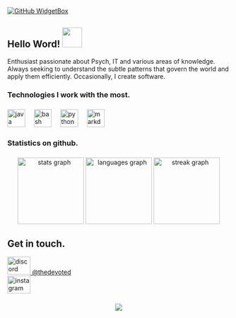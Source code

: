 [![GitHub WidgetBox](https://github-widgetbox.vercel.app/api/profile?username=pTheDevoted&data=followers,repositories,stars,commits)](https://github.com/Jurredr/github-widgetbox)

## Hello Word! <img src="https://user-images.githubusercontent.com/44104676/173990923-48b66056-0bff-472a-b5bf-faab4146e950.gif" height="45">

Enthusiast passionate about Psych, IT and various areas of knowledge. Always seeking to understand the subtle patterns that govern the world and apply them efficiently. Occasionally, I create software.

<h3 align="left">Technologies I work with the most.</h3>

###

<div align="left">
  <img src="https://skillicons.dev/icons?i=java" height="40" alt="java logo"  />
  <img width="12" />
  <img src="https://skillicons.dev/icons?i=bash" height="40" alt="bash logo"  />
  <img width="12" />
  <img src="https://skillicons.dev/icons?i=py" height="40" alt="python logo"  />
  <img width="12" />
  <img src="https://skillicons.dev/icons?i=md" height="40" alt="markdown logo"  />
</div>

###

<h3 align="left">Statistics on github.</h3>

###

<div align="center">
  <img src="https://github-readme-stats.vercel.app/api?username=pTheDevoted&hide_title=false&hide_rank=false&show_icons=true&include_all_commits=true&count_private=true&disable_animations=false&theme=graywhite&locale=en&hide_border=false&order=1" height="150" alt="stats graph"  />
  <img src="https://github-readme-stats.vercel.app/api/top-langs?username=pTheDevoted&locale=en&hide_title=false&layout=compact&card_width=320&langs_count=5&theme=graywhite&hide_border=false&order=2" height="150" alt="languages graph"  />
  <img src="https://streak-stats.demolab.com?user=pTheDevoted&locale=en&mode=daily&theme=default&hide_border=false&border_radius=5&order=3" height="150" alt="streak graph"  />
  
</div>

###
## Get in touch.
<div align="left">
  <a href="@thedevoted" target="_blank">
    <img src="https://raw.githubusercontent.com/maurodesouza/profile-readme-generator/master/src/assets/icons/social/discord/default.svg" width="52" height="40" alt="discord logo"  />
    @thedevoted 
  </a>
</div>
<div>
  <a href="https://www.instagram.com/pedrodevoted/" target="_blank">
    <img src="https://raw.githubusercontent.com/maurodesouza/profile-readme-generator/master/src/assets/icons/social/instagram/default.svg" width="52" height="40" alt="instagram logo"  />
  </a>
</div>

###

<div align="center">
  <img src="https://profile-counter.glitch.me/pTheDevoted/count.svg?"  />
</div>
